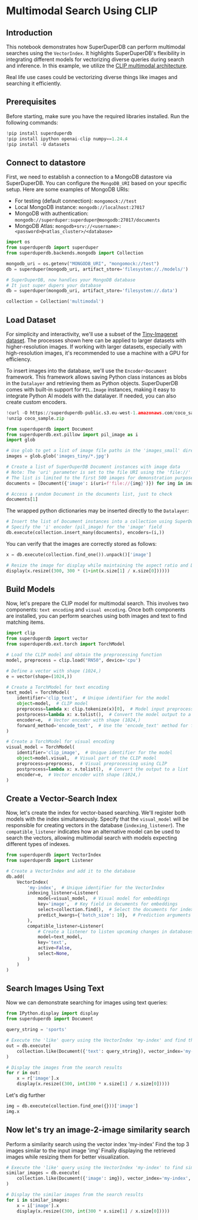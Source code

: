 # Multimodal Search Using CLIP

## Introduction

This notebook demonstrates how SuperDuperDB can perform multimodal searches using the `VectorIndex`. It highlights SuperDuperDB's flexibility in integrating different models for vectorizing diverse queries during search and inference. In this example, we utilize the [CLIP multimodal architecture](https://openai.com/research/clip).

Real life use cases could be vectorizing diverse things like images and searching it efficiently. 

## Prerequisites

Before starting, make sure you have the required libraries installed. Run the following commands:


```python
!pip install superduperdb
!pip install ipython openai-clip numpy==1.24.4
!pip install -U datasets
```

## Connect to datastore 

First, we need to establish a connection to a MongoDB datastore via SuperDuperDB. You can configure the `MongoDB_URI` based on your specific setup. 
Here are some examples of MongoDB URIs:

* For testing (default connection): `mongomock://test`
* Local MongoDB instance: `mongodb://localhost:27017`
* MongoDB with authentication: `mongodb://superduper:superduper@mongodb:27017/documents`
* MongoDB Atlas: `mongodb+srv://<username>:<password>@<atlas_cluster>/<database>`


```python
import os
from superduperdb import superduper
from superduperdb.backends.mongodb import Collection

mongodb_uri = os.getenv("MONGODB_URI", "mongomock://test")
db = superduper(mongodb_uri, artifact_store='filesystem://./models/')

# SuperDuperDB, now handles your MongoDB database
# It just super dupers your database 
db = superduper(mongodb_uri, artifact_store='filesystem://.data')

collection = Collection('multimodal')
```

## Load Dataset

For simplicity and interactivity, we'll use a subset of the [Tiny-Imagenet dataset](https://paperswithcode.com/dataset/tiny-imagenet). The processes shown here can be applied to larger datasets with higher-resolution images. If working with larger datasets, especially with high-resolution images, it's recommended to use a machine with a GPU for efficiency.

To insert images into the database, we'll use the `Encoder`-`Document` framework. This framework allows saving Python class instances as blobs in the `Datalayer` and retrieving them as Python objects. SuperDuperDB comes with built-in support for `PIL.Image` instances, making it easy to integrate Python AI models with the datalayer. If needed, you can also create custom encoders.


```python
!curl -O https://superduperdb-public.s3.eu-west-1.amazonaws.com/coco_sample.zip
!unzip coco_sample.zip
```


```python
from superduperdb import Document
from superduperdb.ext.pillow import pil_image as i
import glob

# Use glob to get a list of image file paths in the 'images_small' directory
images = glob.glob('images_tiny/*.jpg')

# Create a list of SuperDuperDB Document instances with image data
# Note: The 'uri' parameter is set to the file URI using the 'file://' scheme
# The list is limited to the first 500 images for demonstration purposes
documents = [Document({'image': i(uri=f'file://{img}')}) for img in images][:500]
```


```python
# Access a random Document in the documents list, just to check
documents[1]
```

The wrapped python dictionaries may be inserted directly to the `Datalayer`:


```python
# Insert the list of Document instances into a collection using SuperDuperDB
# Specify the 'i' encoder (pil_image) for the 'image' field
db.execute(collection.insert_many(documents), encoders=(i,))
```

You can verify that the images are correctly stored as follows:


```python
x = db.execute(collection.find_one()).unpack()['image']

# Resize the image for display while maintaining the aspect ratio and Display the resized image
display(x.resize((300, 300 * (1+int(x.size[1] / x.size[0])))))
```

## Build Models

Now, let's prepare the CLIP model for multimodal search. This involves two components: `text encoding` and `visual encoding`. Once both components are installed, you can perform searches using both images and text to find matching items.


```python
import clip
from superduperdb import vector
from superduperdb.ext.torch import TorchModel

# Load the CLIP model and obtain the preprocessing function
model, preprocess = clip.load("RN50", device='cpu')

# Define a vector with shape (1024,)
e = vector(shape=(1024,))

# Create a TorchModel for text encoding
text_model = TorchModel(
    identifier='clip_text',  # Unique identifier for the model
    object=model,  # CLIP model
    preprocess=lambda x: clip.tokenize(x)[0],  # Model input preprocessing using CLIP
    postprocess=lambda x: x.tolist(),  # Convert the model output to a list
    encoder=e,  # Vector encoder with shape (1024,)
    forward_method='encode_text',  # Use the 'encode_text' method for forward pass
)

# Create a TorchModel for visual encoding
visual_model = TorchModel(
    identifier='clip_image',  # Unique identifier for the model
    object=model.visual,  # Visual part of the CLIP model
    preprocess=preprocess,  # Visual preprocessing using CLIP
    postprocess=lambda x: x.tolist(),  # Convert the output to a list
    encoder=e,  # Vector encoder with shape (1024,)
)
```

## Create a Vector-Search Index

Now, let's create the index for vector-based searching. We'll register both models with the index simultaneously. Specify that the `visual_model` will be responsible for creating vectors in the database (`indexing_listener`). The `compatible_listener` indicates how an alternative model can be used to search the vectors, allowing multimodal search with models expecting different types of indexes.


```python
from superduperdb import VectorIndex
from superduperdb import Listener

# Create a VectorIndex and add it to the database
db.add(
    VectorIndex(
        'my-index',  # Unique identifier for the VectorIndex
        indexing_listener=Listener(
            model=visual_model,  # Visual model for embeddings
            key='image',  # Key field in documents for embeddings
            select=collection.find(),  # Select the documents for indexing
            predict_kwargs={'batch_size': 10},  # Prediction arguments for the indexing model
        ),
        compatible_listener=Listener(
            # Create a listener to listen upcoming changes in databases
            model=text_model,
            key='text',
            active=False,
            select=None,
        )
    )
)
```

## Search Images Using Text

Now we can demonstrate searching for images using text queries:


```python
from IPython.display import display
from superduperdb import Document

query_string = 'sports'

# Execute the 'like' query using the VectorIndex 'my-index' and find the top 3 results
out = db.execute(
    collection.like(Document({'text': query_string}), vector_index='my-index', n=3).find({})
)

# Display the images from the search results
for r in out:
    x = r['image'].x
    display(x.resize((300, int(300 * x.size[1] / x.size[0]))))
```

Let's dig further


```python
img = db.execute(collection.find_one({}))['image']
img.x
```

## Now let's try an image-2-image similarity search
Perform a similarity search using the vector index 'my-index'
Find the top 3 images similar to the input image 'img'
Finally displaying the retrieved images while resizing them for better visualization.


```python
# Execute the 'like' query using the VectorIndex 'my-index' to find similar images to the specified 'img'
similar_images = db.execute(
    collection.like(Document({'image': img}), vector_index='my-index', n=3).find({})
)

# Display the similar images from the search results
for i in similar_images:
    x = i['image'].x
    display(x.resize((300, int(300 * x.size[1] / x.size[0]))))
```

